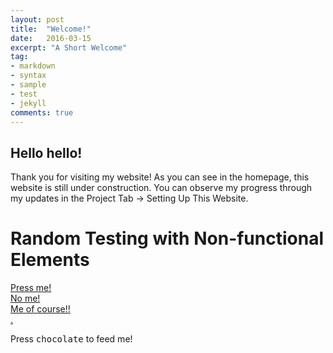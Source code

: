 ```yaml
---
layout: post
title:  "Welcome!"
date:   2016-03-15
excerpt: "A Short Welcome"
tag:
- markdown 
- syntax
- sample
- test
- jekyll
comments: true
---
```


## Hello hello!

Thank you for visiting my website! As you can see in the homepage, this website is still under construction. You can observe my progress through my updates in the Project Tab -> Setting Up This Website. 


# Random Testing with Non-functional Elements
<div markdown="0"><a href="#" class="btn btn-success">Press me!</a></div>
<div markdown="0"><a href="#" class="btn btn-warning">No me!</a></div>
<div markdown="0"><a href="#" class="btn btn-danger">Me of course!!</a></div>
<div markdown="0"><a href="#" class="btn btn-info">.</a></div>

Press <kbd>c</kbd><kbd>h</kbd><kbd>o</kbd><kbd>c</kbd><kbd>o</kbd><kbd>l</kbd><kbd>a</kbd><kbd>t</kbd><kbd>e</kbd> to feed me!



